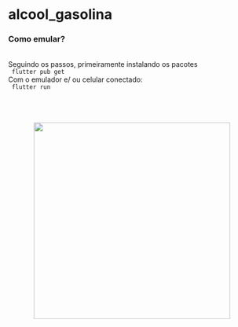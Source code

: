 # alcool_gasolina

### Como emular?
<br />
 Seguindo os passos, primeiramente instalando os pacotes
<br />
<code> flutter pub get </code>
<br />
Com o emulador e/ ou  celular conectado:
<br />
<code> flutter run </code>
<br />
<br />
<br />
<br />
<p  align="center">
<img  src="https://i.pinimg.com/originals/85/2d/d7/852dd715c4d680522c392531e0ce9afe.png"  heigth="100"  width="400"/>
<p/>

